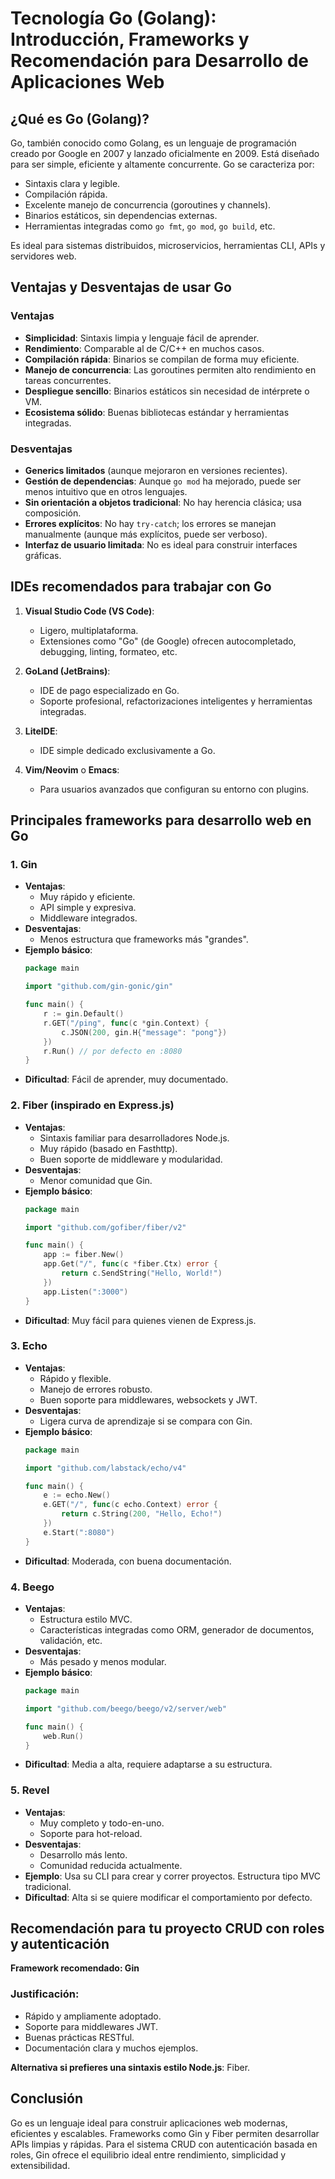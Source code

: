 
# Tecnología Go (Golang): Introducción, Frameworks y Recomendación para Desarrollo de Aplicaciones Web

## ¿Qué es Go (Golang)?
Go, también conocido como Golang, es un lenguaje de programación creado por Google en 2007 y lanzado oficialmente en 2009. Está diseñado para ser simple, eficiente y altamente concurrente. Go se caracteriza por:

- Sintaxis clara y legible.
- Compilación rápida.
- Excelente manejo de concurrencia (goroutines y channels).
- Binarios estáticos, sin dependencias externas.
- Herramientas integradas como `go fmt`, `go mod`, `go build`, etc.

Es ideal para sistemas distribuidos, microservicios, herramientas CLI, APIs y servidores web.

## Ventajas y Desventajas de usar Go

### Ventajas
- **Simplicidad**: Sintaxis limpia y lenguaje fácil de aprender.
- **Rendimiento**: Comparable al de C/C++ en muchos casos.
- **Compilación rápida**: Binarios se compilan de forma muy eficiente.
- **Manejo de concurrencia**: Las goroutines permiten alto rendimiento en tareas concurrentes.
- **Despliegue sencillo**: Binarios estáticos sin necesidad de intérprete o VM.
- **Ecosistema sólido**: Buenas bibliotecas estándar y herramientas integradas.

### Desventajas
- **Generics limitados** (aunque mejoraron en versiones recientes).
- **Gestión de dependencias**: Aunque `go mod` ha mejorado, puede ser menos intuitivo que en otros lenguajes.
- **Sin orientación a objetos tradicional**: No hay herencia clásica; usa composición.
- **Errores explícitos**: No hay `try-catch`; los errores se manejan manualmente (aunque más explícitos, puede ser verboso).
- **Interfaz de usuario limitada**: No es ideal para construir interfaces gráficas.

## IDEs recomendados para trabajar con Go

1. **Visual Studio Code (VS Code)**:
   - Ligero, multiplataforma.
   - Extensiones como "Go" (de Google) ofrecen autocompletado, debugging, linting, formateo, etc.

2. **GoLand (JetBrains)**:
   - IDE de pago especializado en Go.
   - Soporte profesional, refactorizaciones inteligentes y herramientas integradas.

3. **LiteIDE**:
   - IDE simple dedicado exclusivamente a Go.

4. **Vim/Neovim** o **Emacs**:
   - Para usuarios avanzados que configuran su entorno con plugins.

## Principales frameworks para desarrollo web en Go

### 1. **Gin**
- **Ventajas**:
  - Muy rápido y eficiente.
  - API simple y expresiva.
  - Middleware integrados.
- **Desventajas**:
  - Menos estructura que frameworks más "grandes".
- **Ejemplo básico**:
  ```go
  package main

  import "github.com/gin-gonic/gin"

  func main() {
      r := gin.Default()
      r.GET("/ping", func(c *gin.Context) {
          c.JSON(200, gin.H{"message": "pong"})
      })
      r.Run() // por defecto en :8080
  }
  ```
- **Dificultad**: Fácil de aprender, muy documentado.

### 2. **Fiber** (inspirado en Express.js)
- **Ventajas**:
  - Sintaxis familiar para desarrolladores Node.js.
  - Muy rápido (basado en Fasthttp).
  - Buen soporte de middleware y modularidad.
- **Desventajas**:
  - Menor comunidad que Gin.
- **Ejemplo básico**:
  ```go
  package main

  import "github.com/gofiber/fiber/v2"

  func main() {
      app := fiber.New()
      app.Get("/", func(c *fiber.Ctx) error {
          return c.SendString("Hello, World!")
      })
      app.Listen(":3000")
  }
  ```
- **Dificultad**: Muy fácil para quienes vienen de Express.js.

### 3. **Echo**
- **Ventajas**:
  - Rápido y flexible.
  - Manejo de errores robusto.
  - Buen soporte para middlewares, websockets y JWT.
- **Desventajas**:
  - Ligera curva de aprendizaje si se compara con Gin.
- **Ejemplo básico**:
  ```go
  package main

  import "github.com/labstack/echo/v4"

  func main() {
      e := echo.New()
      e.GET("/", func(c echo.Context) error {
          return c.String(200, "Hello, Echo!")
      })
      e.Start(":8080")
  }
  ```
- **Dificultad**: Moderada, con buena documentación.

### 4. **Beego**
- **Ventajas**:
  - Estructura estilo MVC.
  - Características integradas como ORM, generador de documentos, validación, etc.
- **Desventajas**:
  - Más pesado y menos modular.
- **Ejemplo básico**:
  ```go
  package main

  import "github.com/beego/beego/v2/server/web"

  func main() {
      web.Run()
  }
  ```
- **Dificultad**: Media a alta, requiere adaptarse a su estructura.

### 5. **Revel**
- **Ventajas**:
  - Muy completo y todo-en-uno.
  - Soporte para hot-reload.
- **Desventajas**:
  - Desarrollo más lento.
  - Comunidad reducida actualmente.
- **Ejemplo**: Usa su CLI para crear y correr proyectos. Estructura tipo MVC tradicional.
- **Dificultad**: Alta si se quiere modificar el comportamiento por defecto.

## Recomendación para tu proyecto CRUD con roles y autenticación

**Framework recomendado: Gin**

### Justificación:
- Rápido y ampliamente adoptado.
- Soporte para middlewares JWT.
- Buenas prácticas RESTful.
- Documentación clara y muchos ejemplos.

**Alternativa si prefieres una sintaxis estilo Node.js**: Fiber.

## Conclusión
Go es un lenguaje ideal para construir aplicaciones web modernas, eficientes y escalables. Frameworks como Gin y Fiber permiten desarrollar APIs limpias y rápidas. Para el sistema CRUD con autenticación basada en roles, Gin ofrece el equilibrio ideal entre rendimiento, simplicidad y extensibilidad.
